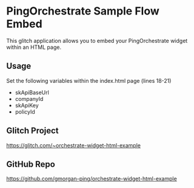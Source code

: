 # PingOrchestrate Sample Flow Embed

This glitch application allows you to embed your PingOrchestrate widget within an HTML page.

## Usage

Set the following variables within the index.html page (lines 18-21)

- skApiBaseUrl
- companyId
- skApiKey
- policyId


## Glitch Project
https://glitch.com/~orchestrate-widget-html-example

## GitHub Repo
https://github.com/gmorgan-ping/orchestrate-widget-html-example
